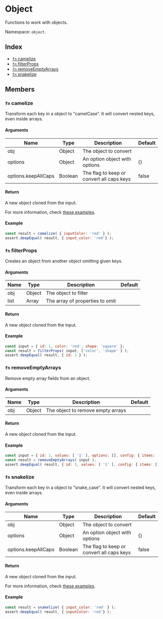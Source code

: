 # Object

Functions to work with objects.

Namespace: `object`.

## Index
- [`fn` camelize](#fn-camelize)
- [`fn` filterProps](#fn-filterProps)
- [`fn` removeEmptyArrays](#fn-removeEmptyArrays)
- [`fn` snakelize](#fn-snakelize)

## Members

### `fn` camelize

Transform each key in a object to "camelCase". It will convert nested keys, even inside arrays.

#### Arguments

|Name|Type|Description|Default|
|---|---|---|---|
|obj|Object|The object to convert||
|options|Object|An option object with options|{}|
|options.keepAllCaps|Boolean|The flag to keep or convert all caps keys|false|

#### Return

A new object cloned from the input.

For more information, check [these examples](../string/index.md#transformation-chart).

#### Example

```js
const result = camelize( { inputColor: 'red' } );
assert.deepEqual( result, { input_color: 'red'} );
```

### `fn` filterProps

Creates an object from another object omitting given keys.

#### Arguments

|Name|Type|Description|Default|
|---|---|---|---|
|obj|Object|The object to filter||
|list|Array<String>|The array of properties to omit||

#### Return

A new object cloned from the input.

#### Example

```js
const input = { id: 1, color: 'red', shape: 'square' };
const result = filterProps( input, ['color', 'shape' ] );
assert.deepEqual( result, { id: 1 } );
```

### `fn` removeEmptyArrays

Remove empty array fields from an object.

#### Arguments

|Name|Type|Description|Default|
|---|---|---|---|
|obj|Object|The object to remove empty arrays||

#### Return

A new object cloned from the input.

#### Example

```js
const input = { id: 1, values: [ '1' ], options: [], config: { items: [] } };
const result = removeEmptyArrays( input );
assert.deepEqual( result, { id: 1, values: [ '1' ], config: { items: [] } } );
```

### `fn` snakelize

Transform each key in a object to "snake_case". It will convert nested keys, even inside arrays.

#### Arguments

|Name|Type|Description|Default|
|---|---|---|---|
|obj|Object|The object to convert||
|options|Object|An option object with options|{}|
|options.keepAllCaps|Boolean|The flag to keep or convert all caps keys|false|

#### Return

A new object cloned from the input.

For more information, check [these examples](../string/index.md#transformation-chart-1).

#### Example

```js
const result = snakelize( { input_color: 'red' } );
assert.deepEqual( result, { inputColor: 'red'} );
```
